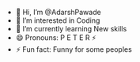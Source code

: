 - 👋 Hi, I’m @AdarshPawade
- 👀 I’m interested in Coding
- 🌱 I’m currently learning New skills
- 😄 Pronouns: P E T E R ⚡
- ⚡ Fun fact: Funny for some peoples 

